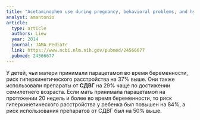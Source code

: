 ```yaml
---
title: "Acetaminophen use during pregnancy, behavioral problems, and hyperkinetic disorders"
analyst: amantonio
article:
  type: article
  authors: Liew
  year: 2014
  journal: JAMA Pediatr
  link: https://www.ncbi.nlm.nih.gov/pubmed/24566677
  pubmed: 24566677
---
```


У детей, чьи матери принимали парацетамол во время беременности, риск гиперкинетического расстройства на 37% выше. Они также использовали препараты от **СДВГ** на 29% чаще по достижении семилетнего возраста.
Если мать принимала парацетамол на протяжении 20 недель и более во время беременности, то риск гиперкинетического расстройства у ребенка был повышен на 84%, а риск использования препаратов от СДВГ был на 50% выше.
